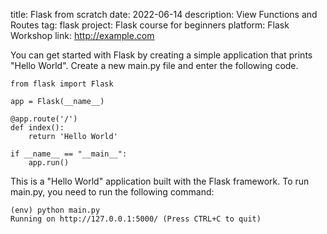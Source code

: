﻿title: Flask from scratch
date: 2022-06-14
description: View Functions and Routes
tag: flask
project: Flask course for beginners
platform: Flask Workshop
link: http://example.com

You can get started with Flask by creating a simple application that prints "Hello World". Create a new main.py file and enter the following code.

	from flask import Flask

	app = Flask(__name__)

	@app.route('/')
	def index():
	    return 'Hello World'

	if __name__ == "__main__":
	    app.run()

This is a "Hello World" application built with the Flask framework. To run main.py, you need to run the following command:

	(env) python main.py
	Running on http://127.0.0.1:5000/ (Press CTRL+C to quit)
